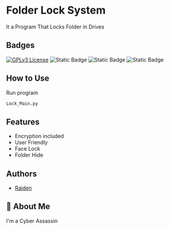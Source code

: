 
# Folder Lock System

It a Program That Locks Folder in Drives


## Badges




[![GPLv3 License](https://img.shields.io/badge/License-GPL%20v3-yellow.svg)](https://opensource.org/licenses/)
![Static Badge](https://img.shields.io/badge/Python-3.11.0-Green)
![Static Badge](https://img.shields.io/badge/AES-Blue?label=Encryption&color=red)
![Static Badge](https://img.shields.io/badge/OpenCV-Face%20Lock-Blue?color=blue)

## How to Use

Run program 

```python
Lock_Main.py
```
    
## Features

- Encryption included
- User Friendly
- Face Lock
- Folder Hide


## Authors

- [Raiden](https://github.com/Ahad160)


## 🚀 About Me
I'm a Cyber Assassin

